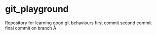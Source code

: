 # git_playground
Repository for learning good git behaviours
first commit
second commit
final commit on branch A
